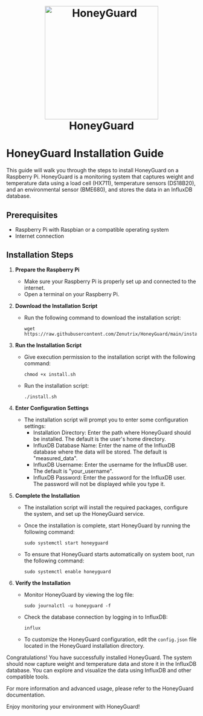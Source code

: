 
<h1 align="center">
  <br>
  <a href="http://honeyguard.schoepf-tirol.at"><img src="https://honeyguard.schoepf-tirol.at/img/Logo.png" alt="HoneyGuard" width="300"></a>
  <br>
  HoneyGuard
  <br>
</h1>

# HoneyGuard Installation Guide

This guide will walk you through the steps to install HoneyGuard on a Raspberry Pi. HoneyGuard is a monitoring system that captures weight and temperature data using a load cell (HX711), temperature sensors (DS18B20), and an environmental sensor (BME680), and stores the data in an InfluxDB database.

## Prerequisites

- Raspberry Pi with Raspbian or a compatible operating system
- Internet connection

## Installation Steps

1. **Prepare the Raspberry Pi**
   - Make sure your Raspberry Pi is properly set up and connected to the internet.
   - Open a terminal on your Raspberry Pi.

2. **Download the Installation Script**
   - Run the following command to download the installation script:
     ```
     wget https://raw.githubusercontent.com/Zenutrix/HoneyGuard/main/install.sh
     ```

3. **Run the Installation Script**
   - Give execution permission to the installation script with the following command:
     ```
     chmod +x install.sh
     ```

   - Run the installation script:
     ```
     ./install.sh
     ```

4. **Enter Configuration Settings**
   - The installation script will prompt you to enter some configuration settings:
     - Installation Directory: Enter the path where HoneyGuard should be installed. The default is the user's home directory.
     - InfluxDB Database Name: Enter the name of the InfluxDB database where the data will be stored. The default is "measured_data".
     - InfluxDB Username: Enter the username for the InfluxDB user. The default is "your_username".
     - InfluxDB Password: Enter the password for the InfluxDB user. The password will not be displayed while you type it.

5. **Complete the Installation**
   - The installation script will install the required packages, configure the system, and set up the HoneyGuard service.
   - Once the installation is complete, start HoneyGuard by running the following command:
     ```
     sudo systemctl start honeyguard
     ```

   - To ensure that HoneyGuard starts automatically on system boot, run the following command:
     ```
     sudo systemctl enable honeyguard
     ```

6. **Verify the Installation**
   - Monitor HoneyGuard by viewing the log file:
     ```
     sudo journalctl -u honeyguard -f
     ```

   - Check the database connection by logging in to InfluxDB:
     ```
     influx
     ```

   - To customize the HoneyGuard configuration, edit the `config.json` file located in the HoneyGuard installation directory.

Congratulations! You have successfully installed HoneyGuard. The system should now capture weight and temperature data and store it in the InfluxDB database. You can explore and visualize the data using InfluxDB and other compatible tools.

For more information and advanced usage, please refer to the HoneyGuard documentation.

Enjoy monitoring your environment with HoneyGuard!

